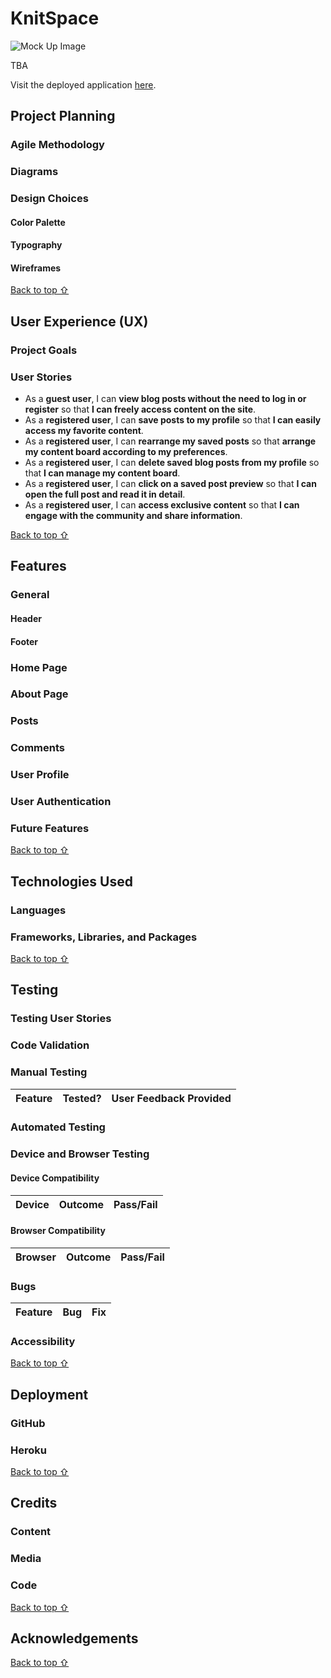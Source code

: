 # KnitSpace

![Mock Up Image]()

TBA

Visit the deployed application [here](https://knit-space-57239e7d6ce8.herokuapp.com/).

## Project Planning 

### Agile Methodology
### Diagrams
### Design Choices

#### Color Palette
#### Typography
#### Wireframes

[Back to top ⇧](#knit-space)

## User Experience (UX)

### Project Goals

### User Stories

- As a **guest user**, I can **view blog posts without the need to log in or register** so that **I can freely access content on the site**.
- As a **registered user**, I can **save posts to my profile** so that **I can easily access my favorite content**.
- As a **registered user**, I can **rearrange my saved posts** so that **arrange my content board according to my preferences**.
- As a **registered user**, I can **delete saved blog posts from my profile** so that **I can manage my content board**.
- As a **registered user**, I can **click on a saved post preview** so that **I can open the full post and read it in detail**.
- As a **registered user**, I can **access exclusive content** so that **I can engage with the community and share information**.

[Back to top ⇧](#knit-space)

## Features

### General

  #### Header
  #### Footer

### Home Page
### About Page
### Posts
### Comments
### User Profile
### User Authentication
### Future Features


[Back to top ⇧](#knit-space)

## Technologies Used

### Languages
### Frameworks, Libraries, and Packages


[Back to top ⇧](#knit-space)

## Testing

### Testing User Stories
### Code Validation
### Manual Testing

| Feature | Tested? | User Feedback Provided |
|---|---|---|

### Automated Testing

### Device and Browser Testing

#### Device Compatibility
Device | Outcome | Pass/Fail
--- | --- | ---

#### Browser Compatibility
Browser | Outcome | Pass/Fail
--- | --- | ---

### Bugs
|Feature | Bug | Fix |
|---|---|---|


### Accessibility


[Back to top ⇧](#knit-space)

## Deployment

### GitHub
### Heroku

 
[Back to top ⇧](#knit-space)

## Credits

### Content
### Media
### Code


[Back to top ⇧](#knit-space)

## Acknowledgements


[Back to top ⇧](#knit-space)
